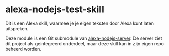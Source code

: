 # alexa-nodejs-test-skill

Dit is een Alexa skill, waarmee je je eigen teksten door Alexa kunt laten uitspreken.

Deze module is een Git submodule van [alexa-nodejs-server](https://github.com/avansinformatica/alexa-nodejs-server). De server ziet dit project als geintegreerd onderdeel, maar deze skill kan in zijn eigen repo beheerd worden.